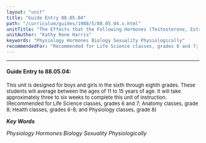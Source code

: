 ```yaml
---
layout: "unit"
title: "Guide Entry 88.05.04"
path: "/curriculum/guides/1988/5/88.05.04.x.html"
unitTitle: "The Effects that the Following Hormones (Testosterone, Estrogen, and Progesterone) Have on the Human Body"
unitAuthor: "Kathy Rene Harris"
keywords: "Physiology Hormones Biology Sexuality Physiologically"
recommendedFor: "Recommended for Life Science classes, grades 6 and 7; Anatomy classes, grade 8; Health classes, grades 6-8; and Physiology classes, grade 8"
---
```

<body>
<hr/>
<h4>
Guide Entry to 88.05.04:
</h4>
<font size="-1">
<dl>
<dt>
This unit is designed for boys and girls in the sixth through eighth grades. These students will average between the ages of 11 to 15 years of age. It will take approximately three to six weeks to complete this unit of instruction.
<dt>
(Recommended for Life Science classes, grades 6 and 7; Anatomy classes, grade 8; Health classes, grades 6-8; and Physiology classes, grade 8)
</dt>
</dt>
</dl>
</font>
<p>
<b>
<i>
Key Words
</i>
</b>
<br/>
</p>
<p>
<i>
Physiology Hormones Biology Sexuality Physiologically
</i>
</p>
</body>